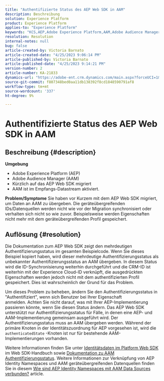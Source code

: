 ```yaml
---
title: "Authentifizierte Status des AEP Web SDK in AAM"
description: Beschreibung
solution: Experience Platform
product: Experience Platform
applies-to: "Experience Platform"
keywords: "KCS,AEP,Adobe Experience Platform,AAM,Adobe Audience Manager,authenticated state,identityMap,Web SDK,Troubleshooting"
resolution: Resolution
internal-notes: null
bug: false
article-created-by: Victoria Barnato
article-created-date: "4/25/2023 9:06:14 PM"
article-published-by: Victoria Barnato
article-published-date: "4/25/2023 9:14:21 PM"
version-number: 2
article-number: KA-21833
dynamics-url: "https://adobe-ent.crm.dynamics.com/main.aspx?forceUCI=1&pagetype=entityrecord&etn=knowledgearticle&id=9f2c9901-ade3-ed11-a7c7-6045bd0063aa"
source-git-commit: f807348bed0aa11db138392f8cd1848590791af8
workflow-type: tm+mt
source-wordcount: '337'
ht-degree: 9%

---
```


# Authentifizierte Status des AEP Web SDK in AAM

## Beschreibung {#description}

<b>Umgebung</b>
- Adobe Experience Platform (AEP)
- Adobe Audience Manager (AAM)
- Kürzlich auf das AEP Web SDK migriert
- AAM ist im Empfangs-Datastream aktiviert.

<b>Problem/Symptome</b>
Sie haben vor Kurzem mit dem AEP Web SDK migriert, um Daten an AAM zu übergeben. Die geräteübergreifenden IDs/Datenquellen werden nicht wie vor der Migration synchronisiert oder verhalten sich nicht so wie zuvor. Beispielsweise werden Eigenschaften nicht mehr mit dem geräteübergreifenden Profil gespeichert.


## Auflösung {#resolution}


Die Dokumentation zum AEP Web SDK zeigt den mehrdeutigen Authentifizierungsstatus im gesamten Beispielcode. Wenn Sie dieses Beispiel kopiert haben, wird dieser mehrdeutige Authentifizierungsstatus als unbekannter Authentifizierungsstatus an AAM übergeben. In diesem Status wird die ID-Synchronisierung weiterhin durchgeführt und die CRM-ID ist weiterhin mit der Experience Cloud-ID verknüpft, die ausgedrückten Eigenschaften werden jedoch nicht mit dem authentifizierten Profil gespeichert. Dies ist wahrscheinlich der Grund für das Problem.

Um dieses Problem zu beheben, ändern Sie den Authentifizierungsstatus in &quot;Authentifiziert&quot;, wenn sich Benutzer bei Ihrer Eigenschaft anmelden. Achten Sie nicht darauf, was mit Ihrer AEP-Implementierung passieren könnte, wenn Sie diesen Status ändern. Das AEP Web SDK unterstützt nur Authentifizierungsstatus für Fälle, in denen eine AEP- und AAM-Implementierung gemeinsam ausgeführt wird. Der Authentifizierungsstatus muss an AAM übergeben werden. Während der primäre Knoten in der Identitätszuordnung für AEP vorgesehen ist, wird die `authenticatedState` -Knoten ist nur für bestehende AAM-Implementierungen vorhanden.

Weitere Informationen finden Sie unter [Identitätsdaten im Platform Web SDK](https://experienceleague.adobe.com/docs/experience-platform/edge/identity/overview.html?lang=de) im Web SDK-Handbuch sowie [Dokumentation zu AAM Authentifizierungsstatus](https://experienceleague.adobe.com/docs/id-service/using/reference/authenticated-state.html?lang=de). Weitere Informationen zur Verknüpfung von AEP Identity Namespaces und AAM geräteübergreifenden Datenquellen finden Sie in diesem [Wie sind AEP Identity Namespaces mit AAM Data Sources verbunden?](https://experienceleague.adobe.com/docs/experience-cloud-kcs/kbarticles/KA-21305.html?lang=de) article.


